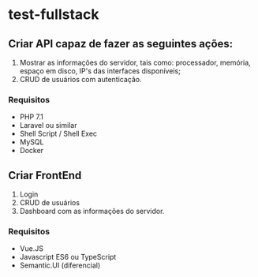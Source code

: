# test-fullstack

## Criar API capaz de fazer as seguintes ações:
1. Mostrar as informações do servidor, tais como: processador, memória, espaço em disco, IP's das interfaces disponíveis;
2. CRUD de usuários com autenticação.

### Requisitos
* PHP 7.1
* Laravel ou similar
* Shell Script / Shell Exec
* MySQL
* Docker

## Criar FrontEnd
1. Login
2. CRUD de usuários
3. Dashboard com as informações do servidor.

### Requisitos
* Vue.JS
* Javascript ES6 ou TypeScript
* Semantic.UI (diferencial)
